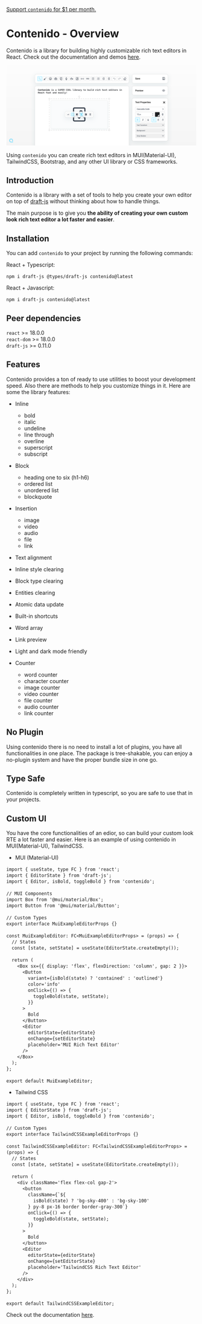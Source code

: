 [Support `contenido` for $1 per month.](https://www.paypal.com/donate/?hosted_button_id=SW7L8MAT9BRA6)

# Contenido - Overview

Contenido is a library for building highly customizable rich text editors in React. Check out the documentation and demos [here](https://contenidojs.com).

![Contenido Demo](https://github.com/HPouyanmehr/contenido/blob/main/.github/assets/contenido-demo-image.jpg?raw=true 'Contenido')

Using `contenido` you can create rich text editors in MUI(Material-UI), TailwindCSS, Bootstrap, and any other UI library or CSS frameworks.

## Introduction

Contenido is a library with a set of tools to help you create your own editor on top of [draft-js](https://github.com/facebookarchive/draft-js) without thinking about how to handle things.

The main purpose is to give you **the ability of creating your own custom look rich text editor a lot faster and easier**.

## Installation

You can add `contenido` to your project by running the following commands:

React + Typescript:

```shell
npm i draft-js @types/draft-js contenido@latest
```

React + Javascript:

```shell
npm i draft-js contenido@latest
```

## Peer dependencies

`react` >= 18.0.0  
`react-dom` >= 18.0.0  
`draft-js` >= 0.11.0

## Features

Contenido provides a ton of ready to use utilities to boost your development speed. Also there are methods to help you customize things in it. Here are some the library features:

- Inline

  - bold
  - italic
  - undeline
  - line through
  - overline
  - superscript
  - subscript

- Block

  - heading one to six (h1-h6)
  - ordered list
  - unordered list
  - blockquote

- Insertion

  - image
  - video
  - audio
  - file
  - link

- Text alignment
- Inline style clearing
- Block type clearing
- Entities clearing
- Atomic data update
- Built-in shortcuts
- Word array
- Link preview
- Light and dark mode friendly

- Counter
  - word counter
  - character counter
  - image counter
  - video counter
  - file counter
  - audio counter
  - link counter

## No Plugin

Using contenido there is no need to install a lot of plugins, you have all functionalities in one place. The package is tree-shakable,
you can enjoy a no-plugin system and have the proper bundle size in one go.

## Type Safe

Contenido is completely written in typescript, so you are safe to use that in your projects.

## Custom UI

You have the core functionalities of an edior, so can build your custom look RTE a lot faster and easier. Here is an example of using
contenido in MUI(Material-UI), TailwindCSS.

- MUI (Material-UI)

```tsx
import { useState, type FC } from 'react';
import { EditorState } from 'draft-js';
import { Editor, isBold, toggleBold } from 'contenido';

// MUI Components
import Box from '@mui/material/Box';
import Button from '@mui/material/Button';

// Custom Types
export interface MuiExampleEditorProps {}

const MuiExampleEditor: FC<MuiExampleEditorProps> = (props) => {
  // States
  const [state, setState] = useState(EditorState.createEmpty());

  return (
    <Box sx={{ display: 'flex', flexDirection: 'column', gap: 2 }}>
      <Button
        variant={isBold(state) ? 'contained' : 'outlined'}
        color='info'
        onClick={() => {
          toggleBold(state, setState);
        }}
      >
        Bold
      </Button>
      <Editor
        editorState={editorState}
        onChange={setEditorState}
        placeholder='MUI Rich Text Editor'
      />
    </Box>
  );
};

export default MuiExampleEditor;
```

- Tailwind CSS

```tsx
import { useState, type FC } from 'react';
import { EditorState } from 'draft-js';
import { Editor, isBold, toggleBold } from 'contenido';

// Custom Types
export interface TailwindCSSExampleEditorProps {}

const TailwindCSSExampleEditor: FC<TailwindCSSExampleEditorProps> = (props) => {
  // States
  const [state, setState] = useState(EditorState.createEmpty());

  return (
    <div className='flex flex-col gap-2'>
      <button
        className={`${
          isBold(state) ? 'bg-sky-400' : 'bg-sky-100'
        } py-8 px-16 border border-gray-300`}
        onClick={() => {
          toggleBold(state, setState);
        }}
      >
        Bold
      </button>
      <Editor
        editorState={editorState}
        onChange={setEditorState}
        placeholder='TailwindCSS Rich Text Editor'
      />
    </div>
  );
};

export default TailwindCSSExampleEditor;
```

Check out the documentation [here](https://www.contenidojs.com/docs/getting-started/overview).
